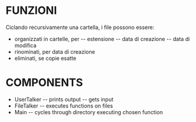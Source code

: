 
# FUNZIONI

Ciclando recursivamente una cartella, i file possono essere:

- organizzati in cartelle, per
  -- estensione
  -- data di creazione
  -- data di modifica
- rinominati, per data di creazione
- eliminati, se copie esatte

# COMPONENTS

- UserTalker
  -- prints output
  -- gets input
- FileTalker
  -- executes functions on files
- Main
  -- cycles through directory executing chosen function
